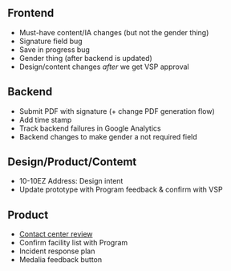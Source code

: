 ## Frontend
- Must-have content/IA changes (but not the gender thing)
- Signature field bug
- Save in progress bug
- Gender thing (after backend is updated)
- Design/content changes *after* we get VSP approval

## Backend
- Submit PDF with signature (+ change PDF generation flow)
- Add time stamp 
- Track backend failures in Google Analytics
- Backend changes to make gender a not required field

## Design/Product/Contemt
- 10-10EZ Address: Design intent
- Update prototype with Program feedback & confirm with VSP

## Product
- [Contact center review](https://github.com/department-of-veterans-affairs/va.gov-team/issues/12748)
- Confirm facility list with Program	
- Incident response plan
- Medalia feedback button
